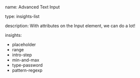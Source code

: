 name: Advanced Text Input

type: insights-list

description: With attributes on the Input element, we can do a lot!

insights:
  - placeholder
  - range
  - intro-step
  - min-and-max
  - type-password
  - pattern-regexp
